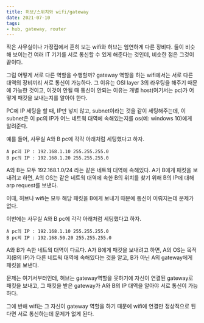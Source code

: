 ```yaml
---
title: 허브/스위치와 wifi/gateway
date: 2021-07-10
tags:
- hub, gateway, router
---
```


작은 사무실이나 가정집에서 흔히 보는 wifi와 허브는 엄연하게 다른 장비다.
둘이 비슷해 보이는건 여러 IT 기기를 서로 통신할 수 있게 해준다는 것인데, 비슷한 점은 그것이 끝이다.

그럼 어떻게 서로 다른 역할을 수행할까?
gateway 역할을 하는 wifi에서는 서로 다른 대역의 장비끼리 서로 통신이 가능하다.
그 이유는 OSI layer 3의 라우팅을 해주기 때문에 가능한 것이고,
이것이 안될 때 통신이 안되는 이유는 개별 host(여기서는 pc)가 어떻게 패킷을 보내는지를 알아야 한다.

PC에 IP 세팅을 할 때, IP만 넣지 않고, subnet이라는 것을 같이 세팅해주는데,
이 subnet은 이 pc의 IP가 어느 네트웍 대역에 속해있는지를 os(예: windows 10)에게 알려준다.

예를 들어, 사무실 A와 B pc에 각각 아래처럼 세팅했다고 하자.
```
A pc의 IP : 192.168.1.10 255.255.255.0
B pc의 IP : 192.168.1.20 255.255.255.0
```
A와 B는 모두 192.168.1.0/24 라는 같은 네트웍 대역에 속해있다. 
A가 B에게 패킷을 보내려고 하면, A의 OS는 같은 네트웍 대역에 속한 B의 위치를 찾기 위해 B의 IP에 대해 arp request를 보낸다.

이때, 허브나 wifi는 모두 해당 패킷을 B에게 보내기 때문에 통신이 이뤄지는데 문제가 없다.

이번에는 사무실 A와 B pc에 각각 아래처럼 세팅했다고 하자.
```
A pc의 IP : 192.168.1.10 255.255.255.0
B pc의 IP : 192.168.50.20 255.255.255.0
```
A와 B가 속한 네트웍 대역이 다르다.
A가 B에게 패킷을 보내려고 하면, A의 OS는 목적지(B의 IP)가 다른 네트웍 대역에 속해있다는 것을 알고, B가 아닌 A의 gateway에게 패킷을 보낸다.

문제는 여기서부터인데, 허브는 gateway역할을 못하기에 자신이 연결된 gateway로 패킷을 보내고, 그 패킷을 받은 gateway가 A와 B의 IP 대역을 알아야 서로 통신이 가능하다.

그에 반해 wifi는 그 자신이 gateway 역할을 하기 때문에 wifi에 연결만 정상적으로 된다면 서로 통신하는데 문제가 없게 된다.
